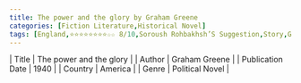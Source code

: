 ```yaml
---
title: The power and the glory by Graham Greene
categories: [Fiction Literature,Historical Novel]
tags: [England,⭐⭐⭐⭐⭐⭐⭐⭐☆☆ 8/10,Soroush Rohbakhsh’S Suggestion,Story,Graham Greene]
---
```

        
| Title | The power and the glory  |
| Author |  Graham Greene  |
| Publication Date | 1940   |
| Country | America |
| Genre | Political Novel  |
        